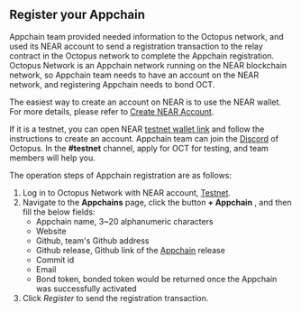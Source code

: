 ## Register your Appchain

Appchain team provided needed information to the Octopus network, and used its NEAR account to send a registration transaction to the relay contract in the Octopus network to complete the Appchain registration. Octopus Network is an Appchain network running on the NEAR blockchain network, so Appchain team needs to have an account on the NEAR network, and registering Appchain needs to bond OCT.

The easiest way to create an account on NEAR is to use the NEAR wallet. For more details, please refer to [Create NEAR Account](https://docs.near.org/docs/develop/basics/create-account).

If it is a testnet, you can open NEAR [testnet wallet link](https://wallet.testnet.near.org) and follow the instructions to create an account. Appchain team can join the [Discord](https://discord.gg/6GTJBkZA9Q) of Octopus. In the **#testnet** channel, apply for OCT for testing, and team members will help you.

The operation steps of Appchain registration are as follows:

1. Log in to Octopus Network with NEAR account, [Testnet](https://testnet.oct.network/).
2. Navigate to the **Appchains** page, click the button  **+ Appchain** , and then fill the below fields:
    * Appchain name, 3~20 alphanumeric characters
    * Website
    * Github, team's Github address
    * Github release, Github link of the [Appchain](./release.md) release
    * Commit id
    * Email
    * Bond token, bonded token would be returned once the Appchain was successfully activated
3. Click *Register* to send the registration transaction.